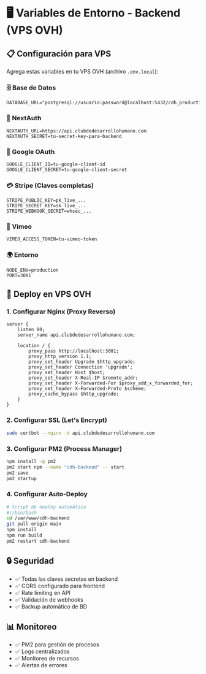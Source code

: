 # 🖥️ Variables de Entorno - Backend (VPS OVH)

## 📋 Configuración para VPS

Agrega estas variables en tu VPS OVH (archivo `.env.local`):

### **🗄️ Base de Datos**
```env
DATABASE_URL="postgresql://usuario:password@localhost:5432/cdh_production"
```

### **🔐 NextAuth**
```env
NEXTAUTH_URL=https://api.clubdedesarrollohumano.com
NEXTAUTH_SECRET=tu-secret-key-para-backend
```

### **🔑 Google OAuth**
```env
GOOGLE_CLIENT_ID=tu-google-client-id
GOOGLE_CLIENT_SECRET=tu-google-client-secret
```

### **💳 Stripe (Claves completas)**
```env
STRIPE_PUBLIC_KEY=pk_live_...
STRIPE_SECRET_KEY=sk_live_...
STRIPE_WEBHOOK_SECRET=whsec_...
```

### **🎥 Vimeo**
```env
VIMEO_ACCESS_TOKEN=tu-vimeo-token
```

### **🌍 Entorno**
```env
NODE_ENV=production
PORT=3001
```

## 🚀 Deploy en VPS OVH

### **1. Configurar Nginx (Proxy Reverso)**
```nginx
server {
    listen 80;
    server_name api.clubdedesarrollohumano.com;
    
    location / {
        proxy_pass http://localhost:3001;
        proxy_http_version 1.1;
        proxy_set_header Upgrade $http_upgrade;
        proxy_set_header Connection 'upgrade';
        proxy_set_header Host $host;
        proxy_set_header X-Real-IP $remote_addr;
        proxy_set_header X-Forwarded-For $proxy_add_x_forwarded_for;
        proxy_set_header X-Forwarded-Proto $scheme;
        proxy_cache_bypass $http_upgrade;
    }
}
```

### **2. Configurar SSL (Let's Encrypt)**
```bash
sudo certbot --nginx -d api.clubdedesarrollohumano.com
```

### **3. Configurar PM2 (Process Manager)**
```bash
npm install -g pm2
pm2 start npm --name "cdh-backend" -- start
pm2 save
pm2 startup
```

### **4. Configurar Auto-Deploy**
```bash
# Script de deploy automático
#!/bin/bash
cd /var/www/cdh-backend
git pull origin main
npm install
npm run build
pm2 restart cdh-backend
```

## 🔒 Seguridad

- ✅ Todas las claves secretas en backend
- ✅ CORS configurado para frontend
- ✅ Rate limiting en API
- ✅ Validación de webhooks
- ✅ Backup automático de BD

## 📊 Monitoreo

- ✅ PM2 para gestión de procesos
- ✅ Logs centralizados
- ✅ Monitoreo de recursos
- ✅ Alertas de errores
